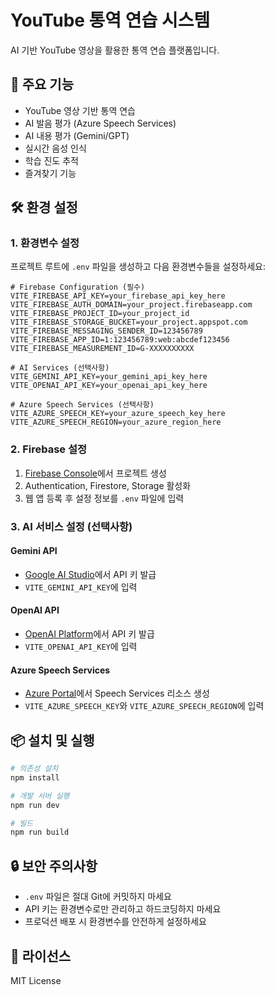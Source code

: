 # YouTube 통역 연습 시스템

AI 기반 YouTube 영상을 활용한 통역 연습 플랫폼입니다.

## 🚀 주요 기능

- YouTube 영상 기반 통역 연습
- AI 발음 평가 (Azure Speech Services)
- AI 내용 평가 (Gemini/GPT)
- 실시간 음성 인식
- 학습 진도 추적
- 즐겨찾기 기능

## 🛠️ 환경 설정

### 1. 환경변수 설정

프로젝트 루트에 `.env` 파일을 생성하고 다음 환경변수들을 설정하세요:

```env
# Firebase Configuration (필수)
VITE_FIREBASE_API_KEY=your_firebase_api_key_here
VITE_FIREBASE_AUTH_DOMAIN=your_project.firebaseapp.com
VITE_FIREBASE_PROJECT_ID=your_project_id
VITE_FIREBASE_STORAGE_BUCKET=your_project.appspot.com
VITE_FIREBASE_MESSAGING_SENDER_ID=123456789
VITE_FIREBASE_APP_ID=1:123456789:web:abcdef123456
VITE_FIREBASE_MEASUREMENT_ID=G-XXXXXXXXXX

# AI Services (선택사항)
VITE_GEMINI_API_KEY=your_gemini_api_key_here
VITE_OPENAI_API_KEY=your_openai_api_key_here

# Azure Speech Services (선택사항)
VITE_AZURE_SPEECH_KEY=your_azure_speech_key_here
VITE_AZURE_SPEECH_REGION=your_azure_region_here
```

### 2. Firebase 설정

1. [Firebase Console](https://console.firebase.google.com/)에서 프로젝트 생성
2. Authentication, Firestore, Storage 활성화
3. 웹 앱 등록 후 설정 정보를 `.env` 파일에 입력

### 3. AI 서비스 설정 (선택사항)

#### Gemini API
- [Google AI Studio](https://makersuite.google.com/app/apikey)에서 API 키 발급
- `VITE_GEMINI_API_KEY`에 입력

#### OpenAI API
- [OpenAI Platform](https://platform.openai.com/api-keys)에서 API 키 발급
- `VITE_OPENAI_API_KEY`에 입력

#### Azure Speech Services
- [Azure Portal](https://portal.azure.com/)에서 Speech Services 리소스 생성
- `VITE_AZURE_SPEECH_KEY`와 `VITE_AZURE_SPEECH_REGION`에 입력

## 📦 설치 및 실행

```bash
# 의존성 설치
npm install

# 개발 서버 실행
npm run dev

# 빌드
npm run build
```

## 🔒 보안 주의사항

- `.env` 파일은 절대 Git에 커밋하지 마세요
- API 키는 환경변수로만 관리하고 하드코딩하지 마세요
- 프로덕션 배포 시 환경변수를 안전하게 설정하세요

## 📝 라이선스

MIT License
